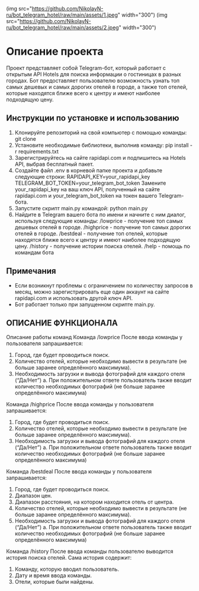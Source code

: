 (img src="https://github.com/NikolayN-ru/bot_telegram_hotel/raw/main/assets/1.jpeg" width="300")
(img src="https://github.com/NikolayN-ru/bot_telegram_hotel/raw/main/assets/2.jpeg" width="300")
# Описание проекта

Проект представляет собой Telegram-бот, который работает с открытым API Hotels для поиска информации о гостиницах в разных городах.
Бот предоставляет пользователю возможность узнать топ самых дешевых и самых дорогих отелей в городе, а также топ отелей, которые находятся ближе всего к центру и имеют наиболее подходящую цену.

## Инструкции по установке и использованию

1. Клонируйте репозиторий на свой компьютер с помощью команды: git clone 
2. Установите необходимые библиотеки, выполнив команду: pip install -r requirements.txt
3. Зарегистрируйтесь на сайте rapidapi.com и подпишитесь на Hotels API, выбрав бесплатный пакет.
4. Создайте файл .env в корневой папке проекта и добавьте следующие строки: RAPIDAPI_KEY=your_rapidapi_key 
TELEGRAM_BOT_TOKEN=your_telegram_bot_token Замените your_rapidapi_key на ваш ключ API, полученный на сайте rapidapi.com и your_telegram_bot_token на токен вашего Telegram-бота.
6. Запустите скрипт main.py командой: python main.py
7. Найдите в Telegram вашего бота по имени и начните с ним диалог, используя следующие команды:
/lowprice - получение топ самых дешевых отелей в городе.
/highprice - получение топ самых дорогих отелей в городе.
/bestdeal - получение топ отелей, которые находятся ближе всего к центру и имеют наиболее подходящую цену.
/history - получение истории поиска отелей.
/help - помощь по командам бота 

## Примечания

* Если возникнут проблемы с ограничением по количеству запросов в месяц, можно зарегистрировать еще один аккаунт на сайте rapidapi.com и использовать другой ключ API.
* Бот работает только при запущенном скрипте main.py.


## ОПИСАНИЕ ФУНКЦИОНАЛА

Описание работы команд
Команда /lowprice
После ввода команды у пользователя запрашивается:
1. Город, где будет проводиться поиск.
2. Количество отелей, которые необходимо вывести в результате (не больше
заранее определённого максимума).
3. Необходимость загрузки и вывода фотографий для каждого отеля (“Да/Нет”)
a. При положительном ответе пользователь также вводит количество необходимых фотографий (не больше заранее определённого максимума)

Команда /highprice
После ввода команды у пользователя запрашивается:
1. Город, где будет проводиться поиск.
2. Количество отелей, которые необходимо вывести в результате (не больше
заранее определённого максимума).
3. Необходимость загрузки и вывода фотографий для каждого отеля (“Да/Нет”)
a. При положительном ответе пользователь также вводит количество необходимых фотографий (не больше заранее определённого максимума)

Команда /bestdeal
После ввода команды у пользователя запрашивается:
1. Город, где будет проводиться поиск.
2. Диапазон цен.
3. Диапазон расстояния, на котором находится отель от центра.
4. Количество отелей, которые необходимо вывести в результате (не больше
заранее определённого максимума).
5. Необходимость загрузки и вывода фотографий для каждого отеля (“Да/Нет”)
a. При положительном ответе пользователь также вводит количество необходимых фотографий (не больше заранее определённого максимума)

Команда /history
После ввода команды пользователю выводится история поиска отелей. Сама история содержит:
1. Команду, которую вводил пользователь.
2. Дату и время ввода команды.
3. Отели, которые были найдены.
